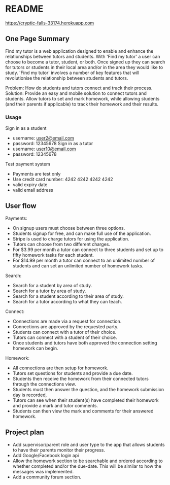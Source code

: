 # README

https://cryptic-falls-33174.herokuapp.com

## One Page Summary

Find my tutor is a web application designed to enable and enhance the relationships between tutors and students. With 'Find my tutor' a user can choose to become a tutor, student, or both. Once signed up they can search for tutors or students in their local area and/or in the area they would like to study. 'Find my tutor' involves a number of key features that will revolutionise the relationship between students and tutors.

Problem: How do students and tutors connect and track their process.
Solution: Provide an easy and mobile solution to connect tutors and students. Allow tutors to set and mark homework, while allowing students (and their parents if applicable) to track their homework and their results.

### Usage

Sign in as a student
* username: user2@email.com
* password: 12345678
Sign in as a tutor
* username: user10@email.com
* password: 12345678

Test payment system
* Payments are test only
* Use credit card number: 4242 4242 4242 4242
* valid expiry date
* valid email address

## User flow

Payments:
* On signup users must choose between three options.
* Students signup for free, and can make full use of the application.
* Stripe is used to charge tutors for using the application.
* Tutors can choose from two different charges.
* For $3.99 per month a tutor can connect to three students and set up to fifty homework tasks for each student.
* For $14.99 per month a tutor can connect to an unlimited number of students and can set an unlimited number of homework tasks.

Search:
* Search for a student by area of study.
* Search for a tutor by area of study.
* Search for a student according to their area of study.
* Search for a tutor according to what they can teach.

Connect:
* Connections are made via a request for connection.
* Connections are approved by the requested party.
* Students can connect with a tutor of their choice.
* Tutors can connect with a student of their choice.
* Once students and tutors have both approved the connection setting homework can begin.

Homework:
* All connections are then setup for homework.
* Tutors set questions for students and provide a due date.
* Students then receive the homework from their connected tutors through the connections view.
* Students must then answer the question, and the homework submission day is recorded,
* Tutors can see when their student(s) have completed their homework and provide a mark and tutor comments.
* Students can then view the mark and comments for their answered homework.

## Project plan

* Add supervisor/parent role and user type to the app that allows students to have their parents monitor their progress.
* Add Google/Facebook login api
* Allow the homework section to be searchable and ordered according to whether completed and/or the due-date. This will be similar to how the messages was implemented.
* Add a community forum section.
